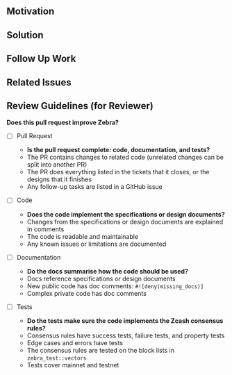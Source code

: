 <!--
Thank you for your Pull Request.

Please provide a description above and fill in the information below.

Contributors guide: https://zebra.zfnd.org/CONTRIBUTING.html
-->

## Motivation

<!--
Explain the context and why you're making that change.
What is the problem you're trying to solve?
If there's no specific problem, what is the motivation for your change?

If you are implementing a design RFC, list the specific sections or functions here.
-->

## Solution

<!--
Summarize the solution and provide any necessary context needed to understand
the code change.
-->

## Follow Up Work

<!--
Is there anything missing from the solution?
What still needs to be done?
-->

## Related Issues
<!--
Please link to any existing GitHub issues pertaining to this PR.
-->

## Review Guidelines (for Reviewer)
<!--
This is a flexible checklist for the reviewer to fill in.

Developers:
Add extra tasks to the review using list items.
Skip review tasks using ~~strikethrough~~, or just delete them.
If you want this pull request to have a specific reviewer, tag them in the list of reviewers.

Reviewer:
This checklist can help you do your review.
Add or skip tasks as needed.
-->

**Does this pull request improve Zebra?**

- [ ] Pull Request
  - **Is the pull request complete: code, documentation, and tests?**
  - The PR contains changes to related code (unrelated changes can be split into another PR)
  - The PR does everything listed in the tickets that it closes, or the designs that it finishes
  - Any follow-up tasks are listed in a GitHub issue

- [ ] Code
  - **Does the code implement the specifications or design documents?**
  - Changes from the specifications or design documents are explained in comments
  - The code is readable and maintainable
  - Any known issues or limitations are documented

- [ ] Documentation
  - **Do the docs summarise how the code should be used?**
  - Docs reference specifications or design documents
  - New public code has doc comments: `#![deny(missing_docs)]`
  - Complex private code has doc comments

- [ ] Tests
  - **Do the tests make sure the code implements the Zcash consensus rules?**
  - Consensus rules have success tests, failure tests, and property tests
  - Edge cases and errors have tests
  - The consensus rules are tested on the block lists in `zebra_test::vectors`
  - Tests cover mainnet and testnet
